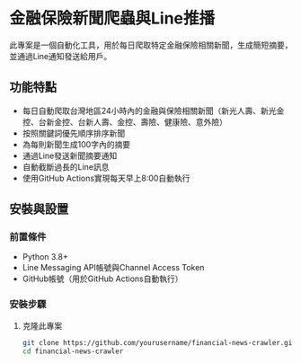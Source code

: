 # 金融保險新聞爬蟲與Line推播

此專案是一個自動化工具，用於每日爬取特定金融保險相關新聞，生成簡短摘要，並通過Line通知發送給用戶。

## 功能特點

- 每日自動爬取台灣地區24小時內的金融與保險相關新聞（新光人壽、新光金控、台新金控、台新人壽、金控、壽險、健康險、意外險）
- 按照關鍵詞優先順序排序新聞
- 為每則新聞生成100字內的摘要
- 通過Line發送新聞摘要通知
- 自動截斷過長的Line訊息
- 使用GitHub Actions實現每天早上8:00自動執行

## 安裝與設置

### 前置條件

- Python 3.8+
- Line Messaging API帳號與Channel Access Token
- GitHub帳號（用於GitHub Actions自動執行）

### 安裝步驟

1. 克隆此專案
   ```bash
   git clone https://github.com/yourusername/financial-news-crawler.git
   cd financial-news-crawler
